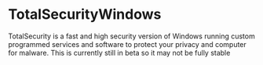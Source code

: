 # TotalSecurityWindows
TotalSecurity is a fast and high security version of Windows running custom programmed services and software to protect your privacy and computer for malware. This is currently still in beta so it may not be fully stable
